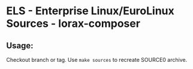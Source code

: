 # ELS - Enterprise Linux/EuroLinux Sources - lorax-composer
 
## Usage:
  Checkout branch or tag. Use `make sources` to recreate  SOURCE0 archive.
